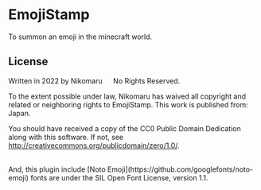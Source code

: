 # EmojiStamp

To summon an emoji in the minecraft world.

## License 
Written in 2022 by Nikomaru &emsp; No Rights Reserved. <br>

To the extent possible under law, Nikomaru has waived all copyright and related or neighboring rights to EmojiStamp. This work is published from: Japan.<br>

You should have received a copy of the CC0 Public Domain Dedication along with this software. If not, see <http://creativecommons.org/publicdomain/zero/1.0/>.

<br>
And, this plugin include [Noto Emoji](https://github.com/googlefonts/noto-emoji) fonts are under the SIL Open Font License, version 1.1.




